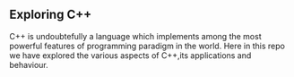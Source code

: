 ## Exploring C++

C++ is undoubtefully a language which implements among the most powerful features of programming paradigm in the world.
Here in this repo we have explored the various aspects of C++,its applications and behaviour. 

